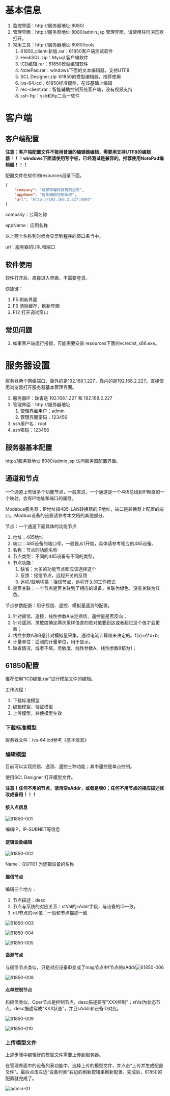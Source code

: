 # 基本信息

1. 监控界面：http://服务器地址:8080/
2. 管理界面：http://服务器地址:8080/admin.jsp 管理界面，请使用任何浏览器打开。
3. 常用工具：http://服务器地址:8080/tools
   1. 61850_client-新版.rar：61850客户端测试软件
   2. HeidiSQL.zip：Mysql 客户端软件
   3. ICD编辑.rar：61850模型编辑软件
   4. NotePad.rar：windows下面的文本编辑器，支持UTF8
   5. SCL Designer.zip :61850的模型编辑器，推荐使用
   6. ivs-64.icd：61850标准模型，在该基础上编辑
   7. rec-client.rar：智能辅助控制系统客户端，没有视频支持
   8. ssh-ftp：ssh和ftp二合一软件

# 客户端

## 客户端配置

**注意：客户端配置文件不能用普通的编辑器编辑，需要用支持UTF8的编辑器！！！windows下面请使用写字板，已经测试是兼容的。推荐使用NotePad编辑器！！！**

配置文件在软件的resources目录下面。

```json
{
    "company": "成都荣耀科技有限公司",
    "appName": "智能辅助控制系统",
    "url": "http://192.168.2.227:8080"
}
```

company：公司名称

appName：应用名称

以上两个名称到时候会显示到程序的窗口条当中。

url：服务器的URL和端口

## 软件使用

软件打开后，直接进入界面，不需要登录。

快捷键：

1. F5 刷新界面
2. F6 清除缓存，刷新界面
3. F12 打开调试窗口

## 常见问题

1. 如果客户端运行报错，可能需要安装 resources下面的vcredist_x86.exe。

# 服务器设置 

服务器两个网络端口，靠外的是192.168.1.227，靠内的是192.168.2.227。直接使用浏览器打开服务器基本管理界面。

1. 服务器IP：缺省是 192.168.1.227 和 192.168.2.227
2. 管理界面：http://服务器地址
   1. 管理界面用户：admin
   2. 管理界面密码：123456
3. ssh用户名：root
4. ssh密码：123456

## 服务器基本配置

http://服务器地址:8080/admin.jsp 访问服务器配置界面。

## 通道和节点

一个通道上有很多个功能节点，一般来说，一个通道是一个485总线到IP网络的一个映射。会有IP地址和端口的属性。

Modebus服务器：IP地址指485-LAN转换器的IP地址，端口是转换器上配置的端口。Modbus设备的设置请参考本文档的其他部分。

节点：一个通道下面具体的功能节点

1. 地址：485地址
2. 端口：485设备的端口号，一般是从1开始，具体请参考相应的485设备。
3. 名称：节点的功能名称
4. 节点类型：不同的485设备有不同的类型，
5. 节点功能：
   1. 缺省：大多的功能节点都应该选择这个
   2. 反馈：摇信节点，远程开关的反馈
   3. 远程/就地切换：摇信节点，远程开关的工作模式
6. 是否关联：一个节点是否关联到了相应的设备。关联为绿色，没有关联为红色。

节点参数配置：用于摇信、遥控、模拟量遥测的配置。

1. 针对摇信、遥控，线性参数A决定摇信、遥控量是否反向；
2. 针对遥测，灵敏度确定两次采样值差的绝对值要到达或者超过这个值才会更新；
3. 线性参数A和B是针对模拟量采集，通过电流计算值来决定的。f(x)=A*x+b;
4. 计量单位：遥测的计量单位，用于显示。
5. 缺省情况，或者不填，灵敏度、线性参数A、线性参数B都为1；

## 61850配置

推荐使用“ICD编辑.rar”进行模型文件的编辑。

工作流程：

1. 下载标准模型
2. 编辑模型，验证模型
3. 上传模型，并使模型生效

### 下载标准模型

服务器文件：ivs-64.icd参考《基本信息》

### 编辑模型

目前可以实现摇信、遥测、遥控三种功能；其中遥控是单点控制。

使用SCL Designer 打开模型文件。

**注意！任何不用的节点，请清空sAddr，或者是填0；任何不用节点的相应描述修改成备用！！！**

#### 接入点信息

![61850-001](img/61850-001.jpg)

编辑IP，IP-SUBNET等信息

#### 逻辑设备编辑

![61850-002](img/61850-002.jpg)

Name：QQ1101 为逻辑设备的名称

#### 摇信节点

编辑三个地方：

1. 节点描述：desc
2. 节点与系统的对应关系：stVal的sAddr字段，与设备的ID一致。
3. dU节点的val值：一般和节点描述一致

![61850-003](img/61850-004.jpg)

![61850-004](img/61850-003.jpg)

![61850-005](img/61850-005.jpg)

#### 遥测节点

与摇信节点类似，只是对应设备ID变成了mag节点中f节点的sAddr![61850-006](img/61850-007.jpg)



![61850-008](img/61850-008.jpg)

#### 点单控制节点

和摇信类似，Oper节点是控制节点，desc描述要写“XXX控制”；stVal为状态节点，desc描述写成“XXX状态”，并且sAddr和设备ID对应。

![61850-009](img/61850-009.jpg)

![61850-010](img/61850-010.jpg)



### 上传模型文件

上述步骤中编辑好的模型文件需要上传到服务器。

在管理界面中的设备列表功能中，选择上传的模型文件，并点击“上传并生成配置文件”。最后点击左边“设备列表”右边的刷新按钮来刷新配置。完成后，61850的配置就完成了。

![admin-01](img/admin-01.jpg)







